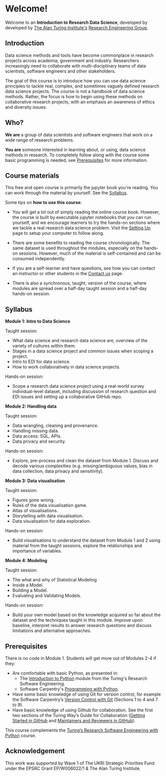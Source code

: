 # Welcome!

Welcome to an **Introduction to Research Data Science**, developed by
developed by [The Alan Turing Institute's](https://www.turing.ac.uk/) 
[Research Engineering Group](https://www.turing.ac.uk/research-engineering).


## Introduction

Data science methods and tools have become commonplace in research projects across academia, government and industry. Researchers increasingly need to collaborate with multi-disciplinary teams of data scientists, software engineers and other stakeholders.

The goal of this course is to introduce how you can use data science principles to tackle real, complex, and sometimes vaguely defined research data science projects. The course is not a handbook of data science methods. Rather, the focus is how to begin using these methods on collaborative research projects, with an emphasis an awareness of ethics and diversity issues.


## Who? 

**We are** a group of data scientists and software engineers that work on a wide range of research problems.

**You are** someone interested in learning about, or using, data science methods in research. To completely follow along with the course some basic programming is needed, see [Prerequisites](#prerequisites) for more information.



## Course materials

This free and open course is primarily the jupyter book you're reading. You can work through the material by yourself. See the [Syllabus](#syllabus).


Some tips on **how to use this course**:

- You will get a lot out of simply reading the online course book. However, the course is built by executable jupyter notebooks that you can run yourself, and we encourage learners to try the hands-on sections where we tackle a real research data science problem. Visit the [Setting Up](./modules/appendix/A.2-SettingUp.ipynb) page to setup your computer to follow along.

- There are some benefits to reading the course chronologically. The same dataset is used throughout the modules, especially on the hands-on sessions. However, much of the material is self-contained and can be consumed independently. 


- If you are a self-learner and have questions, see how you can contact an instructor or other students in the [Contact us](./modules/appendix/A.3-ContactUs.ipynb) page.


- There is also a synchronous, taught, version of the course, where modules are spread over a half-day taught session and a half-day hands-on session. 


## Syllabus

**Module 1: Intro to Data Science**

Taught session: 
- What data science and research data science are, overview of the variety of cultures within them.
- Stages in a data science project and common issues when scoping a project.
- Intro to EDI for data science.
- How to work collaboratively in data science projects.

Hands-on session:
- Scope a research data science project using a real-world survey individual-level dataset, including discussion of research question and EDI issues and setting up a collaborative GitHub repo.

**Module 2: Handling data**

Taught session:
- Data wrangling, cleaning and provenance.
- Handling missing data.
- Data access: SQL, APIs.
- Data privacy and security.

Hands-on session:
- Explore, pre-process and clean the dataset from Module 1. Discuss and decode various complexities (e.g. missing/ambiguous values, bias in data collection, data privacy and sensitivity).

**Module 3: Data visualisation**

Taught session:
- Figures gone wrong.
- Rules of the data visualisation game.
- Atlas of visualisations.
- Storytelling with data visualisation.
- Data visualisation for data exploration.

Hands-on session:
- Build visualisations to understand the dataset from Module 1 and 2 using material from the taught sessions, explore the relationships and importance of variables.

**Module 4: Modeling**

Taught session:
- The what and why of Statistical Modeling
- Inside a Model.
- Building a Model.
- Evaluating and Validating Models.

Hands-on session:
- Build your own model based on the knowledge acquired so far about the dataset and the techniques taught in this module. Improve upon baseline, interpret results to answer research questions and discuss limitations and alternative approaches.


## Prerequisites

There is no code in Module 1. Students will get more out of Modules 2-4 if they:

- Are comfortable with basic Python, as presented in:
  - The [Introduction to Python](https://alan-turing-institute.github.io/rse-course/html/module01_introduction_to_python/index.html) module from the Turing's Research Software Engineering.
  - Software Carpentry's [Programming with Python](https://swcarpentry.github.io/python-novice-inflammation/).
- Have some basic knowledge of using Git for version control, for example the Software Carpentry’s [Version Control with Git](https://swcarpentry.github.io/git-novice/) (Sections 1 to 4 and 7 to 9).
- Have basic knowledge of using Github for collaboration. See the first two sections of the Turing Way’s Guide for Collaboration ([Getting Started in GitHub](https://the-turing-way.netlify.app/collaboration/github-novice.html) and [Maintainers and Reviewers in GitHub](https://the-turing-way.netlify.app/collaboration/maintain-review.html)).


This course complements the [Turing’s Research Software Engineering with Python](https://alan-turing-institute.github.io/rse-course/) course.


## Acknowledgement
This work was supported by Wave 1 of The UKRI Strategic Priorities Fund under the EPSRC Grant EP/W006022/1 & The Alan Turing Institute.
